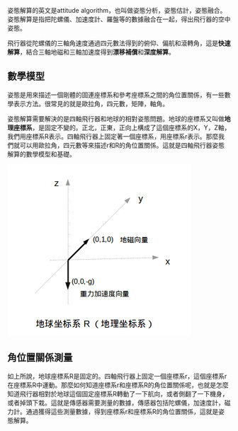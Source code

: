
姿態解算的英文是attitude algorithm，也叫做姿態分析，姿態估計，姿態融合。姿態解算是指把陀螺儀、加速度計、羅盤等的數據融合在一起，得出飛行器的空中姿態。

飛行器從陀螺儀的三軸角速度通過四元數法得到的俯仰、偏航和滾轉角，這是**快速解算**，結合三軸地磁和三軸加速度得到**漂移補償**和**深度解算**。

## 數學模型
姿態是用來描述一個剛體的固連座標系和參考座標系之間的角位置關係，有一些數學表示方法。很常見的就是歐拉角，四元數，矩陣，軸角。

姿態解算需要解決的是四軸飛行器和地球的相對姿態問題。地球的座標系又叫做**地理座標系**，是固定不變的。正北，正東，正向上構成了這個座標系的X，Y，Z軸，我們用座標系R表示。四軸飛行器上固定著一個座標系，用座標系r表示。那麼我們就可以用歐拉角，四元數等來描述r和R的角位置關係。這就是四軸飛行器姿態解算的數學模型和基礎。

![](/assets/img/earth-coodinate.png)

## 角位置關係測量
如上所說，地球座標系R是固定的。四軸飛行器上固定一個座標系r，這個座標系r在座標系R中運動。那麼如何知道座標系r和座標系R的角位置關係呢，也就是怎麼知道飛行器相對於地球這個固定座標系R轉動了一下航向，或者側翻了一下機身，或者掉頭下栽。這就是傳感器需要測量的數據，傳感器包括陀螺儀，加速度計，磁力計。通過獲得這些測量數據，得到座標系r和座標系R的角位置關係，這就是姿態解算。
